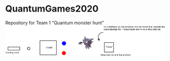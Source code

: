 # QuantumGames2020
Repository for Team 1 "Quantum monster hunt"
![concept_image](https://github.com/kootee/QuantumGames2020/blob/master/GhostPokemon.png)
